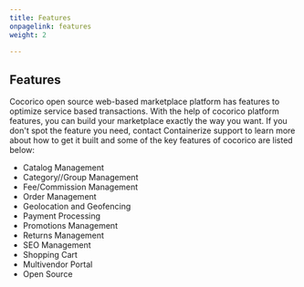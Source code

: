```yaml
---
title: Features
onpagelink: features
weight: 2

---
```


**Features**
------------

Cocorico open source web-based marketplace platform has features to optimize service based transactions. With the help of cocorico platform features, you can build your marketplace exactly the way you want. If you don't spot the feature you need, contact Containerize support to learn more about how to get it built and some of the key features of cocorico are listed below:

- Catalog Management
- Category//Group Management
- Fee/Commission Management
- Order Management
- Geolocation and Geofencing
- Payment Processing
- Promotions Management
- Returns Management
- SEO Management
- Shopping Cart
- Multivendor Portal
- Open Source
 